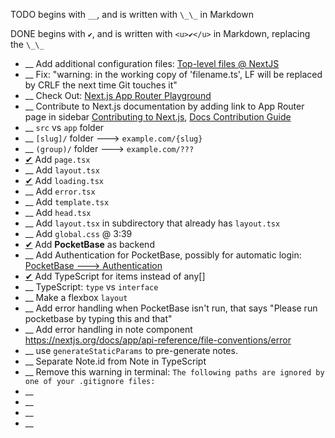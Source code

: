 TODO begins with `__`, and is written with `\_\_` in Markdown

DONE begins with `✔`, and is written with `<u>✔</u>` in Markdown, replacing the `\_\_`

-   \_\_ Add additional configuration files: [Top-level files @ NextJS](https://nextjs.org/docs/getting-started/project-structure#top-level-files)
-   \_\_ Fix: "warning: in the working copy of 'filename.ts', LF will be replaced by CRLF the next time Git touches it"
-   \_\_ Check Out: [Next.js App Router Playground](https://app-router.vercel.app/)
-   \_\_ Contribute to Next.js documentation by adding link to App Router page in sidebar [Contributing to Next.js](https://github.com/vercel/next.js/blob/canary/contributing.md), [Docs Contribution Guide](https://nextjs.org/docs/community/contribution-guide)
-   \_\_ `src` vs `app` folder
-   \_\_ `[slug]/` folder ---> `example.com/{slug}`
-   \_\_ `(group)/` folder ---> `example.com/???`
-   <u>✔</u> Add `page.tsx`
-   \_\_ Add `layout.tsx`
-   <u>✔</u> Add `loading.tsx`
-   \_\_ Add `error.tsx`
-   \_\_ Add `template.tsx`
-   \_\_ Add `head.tsx`
-   \_\_ Add `layout.tsx` in subdirectory that already has `layout.tsx`
-   \_\_ Add `global.css` @ 3:39
-   <u>✔</u> Add **PocketBase** as backend
-   \_\_ Add Authentication for PocketBase, possibly for automatic login: [PocketBase ---> Authentication](https://pocketbase.io/docs/authentication/)
-   <u>✔</u> Add TypeScript for items instead of any[]
-   \_\_ TypeScript: `type` vs `interface`
-   \_\_ Make a flexbox `layout`
-   \_\_ Add error handling when PocketBase isn't run, that says "Please run pocketbase by typing this and that"
-   \_\_ Add error handling in note component https://nextjs.org/docs/app/api-reference/file-conventions/error
-   \_\_ use `generateStaticParams` to pre-generate notes.
-   \_\_ Separate Note.id from Note in TypeScript
-   \_\_ Remove this warning in terminal: `The following paths are ignored by one of your .gitignore files:`
-   \_\_
-   \_\_
-   \_\_
-   \_\_
